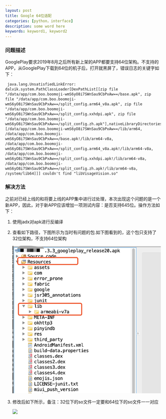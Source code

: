 ```yaml
---
layout: post
title: Google 64位适配
categories: [python，interface]
description: some word here
keywords: keyword1, keyword2
---
```


### 问题描述

GooglePlay要求2019年8月之后所有新上架的APP都要支持64位架构。不支持的APP，从GooglePlay下载到64位的机子后，打开就黑屏了，错误日志的关键字如下：

```
 java.lang.UnsatisfiedLinkError: dalvik.system.PathClassLoader[DexPathList[[zip file "/data/app/com.boo.boomoji-wmS6yO8i7SWnSau9CbPxAw==/base.apk", zip file "/data/app/com.boo.boomoji-wmS6yO8i7SWnSau9CbPxAw==/split_config.arm64_v8a.apk", zip file "/data/app/com.boo.boomoji-wmS6yO8i7SWnSau9CbPxAw==/split_config.xxhdpi.apk", zip file "/data/app/com.boo.boomoji-wmS6yO8i7SWnSau9CbPxAw==/split_config.zh.apk"],nativeLibraryDirectories=[/data/app/com.boo.boomoji-wmS6yO8i7SWnSau9CbPxAw==/lib/arm64, /data/app/com.boo.boomoji-wmS6yO8i7SWnSau9CbPxAw==/base.apk!/lib/arm64-v8a, /data/app/com.boo.boomoji-wmS6yO8i7SWnSau9CbPxAw==/split_config.arm64_v8a.apk!/lib/arm64-v8a, /data/app/com.boo.boomoji-wmS6yO8i7SWnSau9CbPxAw==/split_config.xxhdpi.apk!/lib/arm64-v8a, /data/app/com.boo.boomoji-wmS6yO8i7SWnSau9CbPxAw==/split_config.zh.apk!/lib/arm64-v8a, /system/lib64]]] couldn't find "libVisageVision.so"

```


### 解决方法

之前对已经上线的和将要上线的APP集中进行过处理，本次出现这个问题的是一个新APP，因此，对于新APP应该增加一项测试内容：是否支持645位。操作方法如下：

1. 使用jadx对apk进行反编译
2. 查看如下路径，下图所示为当时有问题的包.如下图看到的，这个包只支持了32位架构，不支持64位架构

    ![](/images/2019-11-25-1.png)

3. 修改后如下所示，备注：32位下的so文件一定要和64位下的so文件一一对应

    ![](/images/2019-11-25-2.png)




